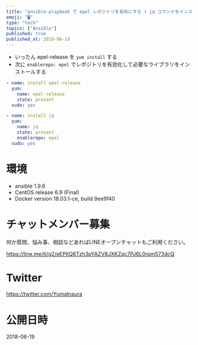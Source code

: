 ```yaml
---
title: "ansible-playbook で epel レポジトリを有効にする ( jq コマンドをインストールする例 )"
emoji: "🖥"
type: "tech"
topics: ["Ansible"]
published: true
published_at: 2018-06-19
---
```


- いったん epel-release を `yum install` する
- 次に `enablerepo: epel` でレポジトリを有効化して必要なライブラリをインストールする

```yaml:roles/some_role/tasks/main.yml
- name: install epel-release
  yum:
    name: epel-release
    state: present
  sudo: yes

- name: install jq
  yum:
    name: jq
    state: present
    enablerepo: epel
  sudo: yes
```

# 環境

- ansible 1.9.6
- CentOS release 6.9 (Final)
- Docker version 18.03.1-ce, build 9ee9f40








<!-- Update From Qiita API -->

# チャットメンバー募集


何か質問、悩み事、相談などあればLINEオープンチャットもご利用ください。

https://line.me/ti/g2/eEPltQ6Tzh3pYAZV8JXKZqc7PJ6L0rpm573dcQ





# Twitter


https://twitter.com/YumaInaura


<!-- Update From Qiita API -->



# 公開日時

2018-06-19
